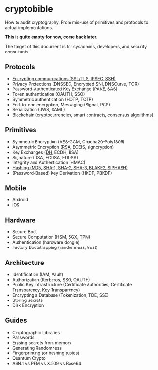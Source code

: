 # cryptobible

How to audit cryptography. From mis-use of primitives and protocols to actual implementations.

**This is quite empty for now, come back later.**

The target of this document is for sysadmins, developers, and security consultants.

## Protocols

* [Encrypting communications (SSL/TLS, IPSEC, SSH)](protocols/tls.mediawiki)
* Privacy Protections (DNSSEC, Encrypted SNI, DNSCurve, TOR)
* Password-Authenticated Key Exchange (PAKE, SAS)
* Token authentication (OAUTH, SSO)
* Symmetric authentication (HOTP, TOTP)
* End-to-end encryption, Messaging (Signal, PGP)
* Serialization (JWS, SAML)
* Blockchain (cryptocurrencies, smart contracts, consensus algorithms)
              
## Primitives

* Symmetric Encryption (AES-GCM, Chacha20-Poly1305)
* Asymmetric Encryption ([RSA](asymmetric_encryption/RSA.mediawiki), ECEIS, signcryption)
* Key Exchanges ([DH](kex/DH.mediawiki), ECDH, RSA)
* Signature (DSA, ECDSA, EDDSA)
* Integrity and Authentication (HMAC)
* [Hashing (MD5, SHA-1, SHA-2, SHA-3, BLAKE2, SIPHASH)](hashing/hashing.mediawiki)
* (Password-Based) Key Derivation (HKDF, PBKDF)
              
## Mobile

* Android
* iOS
              
## Hardware

* Secure Boot
* Secure Computation (HSM, SGX, TPM)
* Authentication (hardware dongle)
* Factory Bootstrapping (randomness, trust)
              
## Architecture

* Identification (IAM, Vault)
* Authorization (Kerberos, SSO, OAUTH)
* Public Key Infrastructure (Certificate Authorities, Certificate Transparency, Key Transparency)
* Encrypting a Database (Tokenization, TDE, SSE)
* Storing secrets 
* Disk Encryption

## Guides

* Cryptographic Libraries
* Passwords
* Erasing secrets from memory
* Generating Randomness
* Fingerprinting (or hashing tuples)
* Quantum Crypto
* ASN.1 vs PEM vs X.509 vs Base64
              

